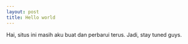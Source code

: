 ```yaml
---
layout: post
title: Hello world
---
```


Hai, situs ini masih aku buat dan perbarui terus. Jadi, stay tuned guys.
